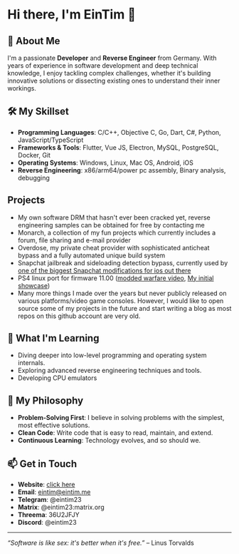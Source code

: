 # Hi there, I'm EinTim 👋

## 🚀 About Me

I'm a passionate **Developer** and **Reverse Engineer** from Germany. With years of experience in software development and deep technical knowledge, I enjoy tackling complex challenges, whether it's building innovative solutions or dissecting existing ones to understand their inner workings.

## 🛠️ My Skillset

- **Programming Languages**: C/C++, Objective C, Go, Dart, C#, Python, JavaScript/TypeScript
- **Frameworks & Tools**: Flutter, Vue JS, Electron, MySQL, PostgreSQL, Docker, Git
- **Operating Systems**: Windows, Linux, Mac OS, Android, iOS
- **Reverse Engineering**: x86/arm64/power pc assembly, Binary analysis, debugging

## Projects

- My own software DRM that hasn't ever been cracked yet, reverse engineering samples can be obtained for free by contacting me
- Monarch, a collection of my fun projects which currently includes a forum, file sharing and e-mail provider
- Overdose, my private cheat provider with sophisticated anticheat bypass and a fully automated unique build system
- Snapchat jailbreak and sideloading detection bypass, currently used by [one of the biggest Snapchat modifications for ios out there](https://repo.objcmsgsend.dev/)
- PS4 linux port for firmware 11.00 ([modded warfare video](https://www.youtube.com/watch?v=qlsdUcYrV2M), [My initial showcase](https://www.youtube.com/watch?v=H4DBDMqlgkI))
- Many more things I made over the years but never publicly released on various platforms/video game consoles. However, I would like to open source some of my projects in the future and start writing a blog as most repos on this github account are very old.

## 🌱 What I'm Learning

- Diving deeper into low-level programming and operating system internals.
- Exploring advanced reverse engineering techniques and tools.
- Developing CPU emulators

## 🧠 My Philosophy

- **Problem-Solving First**: I believe in solving problems with the simplest, most effective solutions.
- **Clean Code**: Write code that is easy to read, maintain, and extend.
- **Continuous Learning**: Technology evolves, and so should we.

## 📫 Get in Touch
- **Website**: [click here](https://eintim.dev)
- **Email**: eintim@eintim.me
- **Telegram**: @eintim23
- **Matrix**: @eintim23:matrix.org
- **Threema**: 36U2JFJY
- **Discord**: @eintim23

---

*“Software is like sex: it's better when it's free.”* – Linus Torvalds
